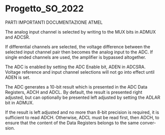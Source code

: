 # Progetto_SO_2022

PARTI IMPORTANTI DOCUMENTAZIONE ATMEL

The analog input channel is selected by writing to the MUX bits in ADMUX and ADCSR.

If differential channels are selected, the voltage difference between the selected input channel pair then becomes
the analog input to the ADC. If single ended channels are used, the amplifier is bypassed altogether.

The ADC is enabled by setting the ADC Enable bit, ADEN in ADCSRA. Voltage reference and input channel selections will not go into effect until ADEN is set.

The ADC generates a 10-bit result which is presented in the ADC Data Registers, ADCH and ADCL. By default,
the result is presented right adjusted, but can optionally be presented left adjusted by setting the ADLAR bit in
ADMUX.

If the result is left adjusted and no more than 8-bit precision is required, it is sufficient to read ADCH. Otherwise,
ADCL must be read first, then ADCH, to ensure that the content of the Data Registers belongs to the same conver-
sion.


